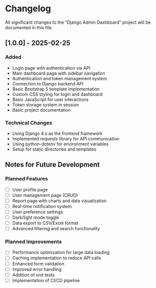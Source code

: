 # Changelog

All significant changes to the "Django Admin Dashboard" project will be documented in this file.

## [1.0.0] - 2025-02-25

### Added
- Login page with authentication via API
- Main dashboard page with sidebar navigation
- Authentication and token management system
- Connection to Django backend API
- Basic Bootstrap 5 template implementation
- Custom CSS styling for login and dashboard
- Basic JavaScript for user interactions
- Token storage system in session
- Basic project documentation

### Technical Changes
- Using Django 4.x as the frontend framework
- Implemented requests library for API communication
- Using python-dotenv for environment variables
- Setup for static directories and templates

## Notes for Future Development

### Planned Features
- [ ] User profile page
- [ ] User management page (CRUD)
- [ ] Report page with charts and data visualization
- [ ] Real-time notification system
- [ ] User preference settings
- [ ] Dark/light mode toggle
- [ ] Data export to CSV/Excel format
- [ ] Advanced filtering and search functionality

### Planned Improvements
- [ ] Performance optimization for large data loading
- [ ] Caching implementation to reduce API calls
- [ ] Enhanced form validation
- [ ] Improved error handling
- [ ] Addition of unit tests
- [ ] Implementation of CI/CD pipeline